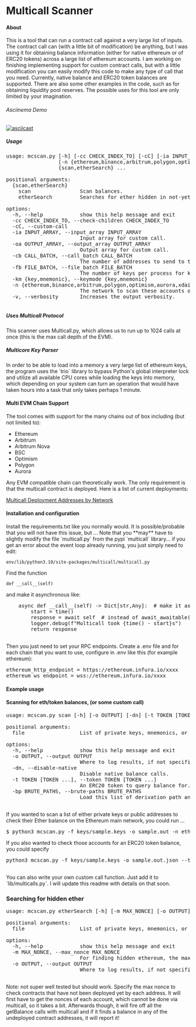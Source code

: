 # Multicall Scanner

#### About
<p>
This is a tool that can run a contract call against a very large list of inputs. The contract call 
can (with a little bit of modification) be anything, but I was using it for obtaining balance information 
(either for native ethereum or of ERC20 tokens) across a large list of ethereum accounts. 
I am working on finishing implementing support for custom contract calls, but with a little modification you 
can easily modify this code to make any type of call that you need. 
Currently, native balance and ERC20 token balances are supported. There are also some other examples in 
the code, such as for obtaining liquidity pool reserves. The possible uses for this tool are only limited by 
your imagination.

</p>

###### Asciinema Demo
[![asciicast](https://asciinema.org/a/QOSaUu7kLOStynw84B9r0zkFj.svg)](https://asciinema.org/a/QOSaUu7kLOStynw84B9r0zkFj)

##### Usage

<pre>
usage: mcscan.py [-h] [-cc CHECK_INDEX_TO] [-cC] [-ia INPUT_ARRAY] [-oa OUTPUT_ARRAY] [-cb CALL_BATCH] [-fb FILE_BATCH] [-km {key,mnemonic}]
                 [-n {ethereum,binance,arbitrum,polygon,optimism,aurora,xdai,heco,all} [{ethereum,binance,arbitrum,polygon,optimism,aurora,xdai,heco,all} ...]] [-v]
                 {scan,etherSearch} ...

positional arguments:
  {scan,etherSearch}
    scan                Scan balances.
    etherSearch         Searches for ether hidden in not-yet-generated contracts.

options:
  -h, --help            show this help message and exit
  -cc CHECK_INDEX_TO, --check-children CHECK_INDEX_TO
  -cC, --custom-call
  -ia INPUT_ARRAY, --input_array INPUT_ARRAY
                        Input array for custom call.
  -oa OUTPUT_ARRAY, --output_array OUTPUT_ARRAY
                        Output array for custom call.
  -cb CALL_BATCH, --call_batch CALL_BATCH
                        The number of addresses to send to the smart contract at a time.
  -fb FILE_BATCH, --file_batch FILE_BATCH
                        The number of keys per process for key loading
  -km {key,mnemonic}, --keymode {key,mnemonic}
  -n {ethereum,binance,arbitrum,polygon,optimism,aurora,xdai,heco,all} [{ethereum,binance,arbitrum,polygon,optimism,aurora,xdai,heco,all} ...], --networks {ethereum,binance,arbitrum,polygon,optimism,aurora,xdai,heco,all} [{ethereum,binance,arbitrum,polygon,optimism,aurora,xdai,heco,all} ...]
                        The network to scan these accounts on.
  -v, --verbosity       Increases the output verbosity.

</pre>


##### Uses Multicall Protocol

<p>
This scanner uses Multicall.py, which allows us to run up to 1024 calls at once (this is the max 
call depth of the EVM). 
</p>

##### Multicore Key Parser

<p>
In order to be able to load into a memory a very large list of ethereum keys, the program uses 
the `trio` library to bypass Python's global interpreter lock and utilize all available CPU 
cores while loading the keys into memory, which depending on your system can turn an operation 
that would have taken hours into a task that only takes perhaps 1 minute. 
</p>


#### Multi EVM Chain Support

<p>
The tool comes with support for the many chains out of box including (but not limited to):
</p>
 
- Ethereum
- Arbitrum
- Arbitrum Nova
- BSC
- Optimism
- Polygon
- Aurora

<p>
Any EVM compatible chain can theoretically work. The only requirement is that the multicall contract is deployed.
Here is a list of current deployments:

[Multicall Deployment Addresses by Network](https://github.com/banteg/multicall.py/blob/master/multicall/constants.py)

</p>

#### Installation and configuration

<p>
Install the requirements.txt like you normally would. It is possible/probable that you
will not have this issue, but ... Note that you **may** have to slightly 
modify the file `multicall.py` from the pypi `multicall` library... if you get an error about
the event loop already running, you just simply need to edit: 

`env/lib/python3.10/site-packages/multicall/multicall.py`  

Find the function  

 `def __call__(self)` 
 

and make it asynchronous like:


<pre>
    async def __call__(self) -> Dict[str,Any]:  # make it async
        start = time()
        response = await self  # instead of await_awaitable(self)
        logger.debug(f"Multicall took {time() - start}s")
        return response
    
</pre>

<p>
Then you just need to set your RPC endpoints. Create a .env file and for each chain that you want 
to use, configure in .env like this (for example ethereum):
</p>

<pre>
ethereum_http_endpoint = https://ethereum.infura.io/xxxx
ethereum_ws_endpoint = wss://ethereum.infura.io/xxxx
</pre>

#### Example usage

#### Scanning for eth/token balances, (or some custom call)
<pre>
usage: mcscan.py scan [-h] [-o OUTPUT] [-dn] [-t TOKEN [TOKEN ...]] [-bp BRUTE_PATHS] file

positional arguments:
  file                  List of private keys, mnemonics, or public addresses.

options:
  -h, --help            show this help message and exit
  -o OUTPUT, --output OUTPUT
                        Where to log results, if not specified a file will be generated.
  -dn, --disable-native
                        Disable native balance calls.
  -t TOKEN [TOKEN ...], --token TOKEN [TOKEN ...]
                        An ERC20 token to query balance for. May be specified multiple times.
  -bp BRUTE_PATHS, --brute-paths BRUTE_PATHS
                        Load this list of derivation path and brute force the mnemonics.

</pre>
<p>
If you wanted to scan a list of either private keys or public addresses to check their 
Ether balance on the Ethereum main network, you could run ... 
</p>
<pre>
$ python3 mcscan.py -f keys/sample.keys -o sample.out -n ethereum 
</pre>

<p>
If you also wanted to check those accounts for an ERC20 token balance, you could specify

<pre>
python3 mcscan.py -f keys/sample.keys -o sample.out.json --token 0xdAC17F958D2ee523a2206206994597C13D831ec7`

</pre>

<p>
You can also write your own custom call function. Just add it to `lib/multicalls.py`. I will 
update this readme with details on that soon.
</p>

### Searching for hidden ether
<pre>
usage: mcscan.py etherSearch [-h] [-m MAX_NONCE] [-o OUTPUT] file

positional arguments:
  file                  List of private keys, mnemonics, or public addresses.

options:
  -h, --help            show this help message and exit
  -m MAX_NONCE, --max_nonce MAX_NONCE
                        For finding hidden ethereum, the max amount of future nonces to calculate and check.
  -o OUTPUT, --output OUTPUT
                        Where to log results, if not specified a file will be generated.

</pre>
<p>
Note: not super well tested but should work. Specify the max nonce to check contracts that have not 
been deployed yet by each address. It will first have to get the nonces of each account, which cannot 
be done via multicall, so it takes a bit. Afterwards though, it will fire off all the getBalance calls 
with multicall and if it finds a balance in any of the undeployed contract addresses, it will report it!

</p>



